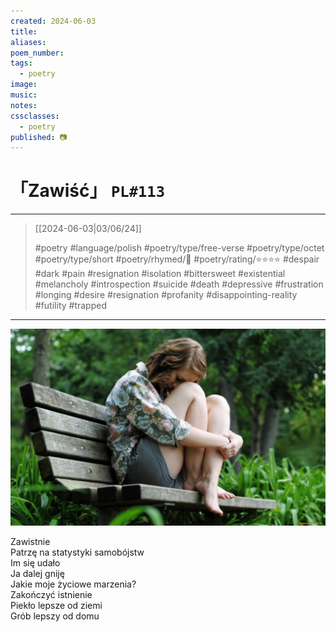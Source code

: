```yaml
---
created: 2024-06-03
title:
aliases:
poem_number:
tags:
  - poetry
image:
music:
notes:
cssclasses:
  - poetry
published: 📷
---
```

# 「Zawiść」 `PL#113`

---

> [[2024-06-03|03/06/24]]
> 
> #poetry 
> #language/polish 
> #poetry/type/free-verse #poetry/type/octet #poetry/type/short 
> #poetry/rhymed/🔴 
> #poetry/rating/⭐⭐⭐⭐ 
> #despair #dark #pain #resignation #isolation #bittersweet #existential #melancholy #introspection #suicide #death #depressive #frustration #longing #desire #resignation #profanity #disappointing-reality #futility #trapped 

---

![poem-zawiść](../!art/poem-zawiść.jpg)


Zawistnie  
Patrzę na statystyki samobójstw  
Im się udało  
Ja dalej gniję  
Jakie moje życiowe marzenia?  
Zakończyć istnienie  
Piekło lepsze od ziemi  
Grób lepszy od domu